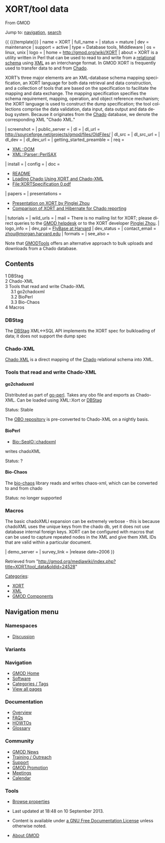 <div id="mw-page-base" class="noprint">

</div>

<div id="mw-head-base" class="noprint">

</div>

<div id="content" class="mw-body" role="main">

<span id="top"></span>

<div id="mw-js-message" style="display:none;">

</div>



# <span dir="auto">XORT/tool data</span>

<div id="bodyContent">

<div id="siteSub">

From GMOD

</div>

<div id="contentSub">

</div>

<div id="jump-to-nav" class="mw-jump">

Jump to: [navigation](#mw-navigation), [search](#p-search)

</div>

<div id="mw-content-text" class="mw-content-ltr" lang="en" dir="ltr">

{{ {{{template}}} \| name = XORT \| full_name = \| status = mature \|
dev = maintenance \| support = active \| type = Database tools,
Middleware \| os = linux, unix \| logo = \| home =
<a href="../XORT.1" class="external free"
rel="nofollow">http://gmod.org/wiki/XORT</a> \| about = XORT is a
utility written in Perl that can be used to read to and write from a
[relational](../Glossary#Relational "Glossary")
[schema](../Glossary#Schema "Glossary") using
[XML](../Glossary#XML "Glossary") as an interchange format. In GMOD XORT
is frequently used to transfer data to and from
<a href="../Chado" class="mw-redirect" title="Chado">Chado</a>.

XORT’s three major elements are an XML-database schema mapping
specification, an XORT language for both data retrieval and data
construction, and a collection of tools that are based on the
specification to facilitate the mapping and data exchange. The mapping
specification specifies the schema requirement, mapping, operation, and
object reference mechanism; the XORT language is used to construct the
dump specification; the tool collections comprise the data validation,
data input, data output and data debug system. Because it originates
from the <a href="../Chado" class="mw-redirect" title="Chado">Chado</a>
database, we denote the corresponding XML "Chado XML."

\| screenshot = \| public_server = \| dl = \| dl_url =
<a href="http://sourceforge.net/projects/gmod/files/OldFiles/"
class="external free"
rel="nofollow">http://sourceforge.net/projects/gmod/files/OldFiles/</a>
\| dl_src = \| dl_src_url = \| dl_dev = \| dl_dev_url = \|
getting_started_preamble = \| req =

- <a href="http://search.cpan.org/perldoc?XML::DOM" class="external text"
  rel="nofollow">XML::DOM</a>
- <a href="http://search.cpan.org/perldoc?XML::Parser::PerlSAX"
  class="external text" rel="nofollow">XML::Parser::PerlSAX</a>

\| install = \| config = \| doc =

- <a
  href="http://gmod.svn.sourceforge.net/viewvc/gmod/XML-XORT/trunk/README"
  class="external text" rel="nofollow">README</a>
- <a href="http://iubio.bio.indiana.edu:8081/docs/chadopg-oct03-notes.txt"
  class="external text" rel="nofollow">Loading Chado Using XORT and
  Chado-XML</a>
- [File:XORTSpecification
  0.pdf](../File:XORTSpecification_0.pdf "File:XORTSpecification 0.pdf")

\| papers = \| presentations =

- [Presentation on XORT by Pinglei
  Zhou](../XORT_Presentation "XORT Presentation")
- [Comparison of XORT and Hibernate for Chado
  reporting](../Comparison_of_XORT_and_Hibernate_for_Chado_reporting "Comparison of XORT and Hibernate for Chado reporting")

\| tutorials = \| wild_urls = \| mail = There is no mailing list for
XORT; please direct queries to the
<a href="mailto:help@gmod.org" class="external text" rel="nofollow">GMOD
helpdesk</a> or to the XORT developer
<a href="mailto:zhou@morgan.harvard.edu" class="external text"
rel="nofollow">Pinglei Zhou</a>. \| logo_info = \| dev_ppl =
<a href="http://flybase.org" class="external text"
rel="nofollow">FlyBase at Harvard</a> \| dev_status = \| contact_email =
zhou@morgan.harvard.edu \| formats = \| see_also =

Note that [GMODTools](../GMODTools "GMODTools") offers an alternative
approach to bulk uploads and downloads from a Chado database.

<div id="toc" class="toc">

<div id="toctitle">

## Contents

</div>

- [<span class="tocnumber">1</span>
  <span class="toctext">DBStag</span>](#DBStag)
- [<span class="tocnumber">2</span>
  <span class="toctext">Chado-XML</span>](#Chado-XML)
- [<span class="tocnumber">3</span> <span class="toctext">Tools that
  read and write Chado-XML</span>](#Tools_that_read_and_write_Chado-XML)
  - [<span class="tocnumber">3.1</span>
    <span class="toctext">go2chadoxml</span>](#go2chadoxml)
  - [<span class="tocnumber">3.2</span>
    <span class="toctext">BioPerl</span>](#BioPerl)
  - [<span class="tocnumber">3.3</span>
    <span class="toctext">Bio-Chaos</span>](#Bio-Chaos)
- [<span class="tocnumber">4</span>
  <span class="toctext">Macros</span>](#Macros)

</div>

### <span id="DBStag" class="mw-headline">DBStag</span>

The [DBStag](../DBStag "DBStag") XML\<-\>SQL API implements the XORT
spec for bulkloading of data; it does not support the dump spec

### <span id="Chado-XML" class="mw-headline">Chado-XML</span>

[Chado XML](../Chado_XML "Chado XML") is a direct mapping of the
<a href="../Chado" class="mw-redirect" title="Chado">Chado</a>
relational schema into XML.

### <span id="Tools_that_read_and_write_Chado-XML" class="mw-headline">Tools that read and write Chado-XML</span>

#### <span id="go2chadoxml" class="mw-headline">go2chadoxml</span>

Distributed as part of
<a href="http://search.cpan.org/~cmungall/go-perl/"
class="external text" rel="nofollow">go-perl</a>. Takes any obo file and
exports as Chado-XML. Can be loaded using XML::Xort or
[DBStag](../DBStag "DBStag")

Status: Stable

The
<a href="http://www.berkeleybop.org/ontologies/" class="external text"
rel="nofollow">OBO repository</a> is pre-converted to Chado-XML on a
nightly basis.

#### <span id="BioPerl" class="mw-headline">BioPerl</span>

- <a
  href="http://search.cpan.org/~cjfields/BioPerl-1.6.901/Bio/SeqIO/chadoxml.pm"
  class="external text" rel="nofollow">Bio::SeqIO::chadoxml</a>

writes chadoXML

Status: ?

#### <span id="Bio-Chaos" class="mw-headline">Bio-Chaos</span>

The <a href="http://www.fruitfly.org/chaos-xml/" class="external text"
rel="nofollow">bio-chaos</a> library reads and writes chaos-xml, which
can be converted to and from chado

Status: no longer supported

### <span id="Macros" class="mw-headline">Macros</span>

The basic chadoXMLl expansion can be extremely verbose - this is because
chadoXML uses the unique keys from the chado db, yet it does not use
database internal foreign keys. XORT can be configured with macros that
can be used to capture repeated nodes in the XML and give them XML IDs
that are valid within a particular document.

\| demo_server = \| survey_link = \|release date=2006 }}

</div>

<div class="printfooter">

Retrieved from
"<http://gmod.org/mediawiki/index.php?title=XORT/tool_data&oldid=24528>"

</div>

<div id="catlinks" class="catlinks">

<div id="mw-normal-catlinks" class="mw-normal-catlinks">

[Categories](../Special:Categories "Special:Categories"):

- [XORT](../Category%3AXORT "Category%3AXORT")
- [XML](../Category%3AXML "Category%3AXML")
- [GMOD
  Components](../Category%3AGMOD_Components "Category%3AGMOD Components")

</div>

</div>

<div class="visualClear">

</div>

</div>

</div>

<div id="mw-navigation">

## Navigation menu

<div id="mw-head">



<div id="left-navigation">

<div id="p-namespaces" class="vectorTabs" role="navigation"
aria-labelledby="p-namespaces-label">

### Namespaces


- <span id="ca-talk"><a
  href="http://gmod.org/mediawiki/index.php?title=Talk:XORT/tool_data&amp;action=edit&amp;redlink=1"
  accesskey="t"
  title="Discussion about the content page [t]">Discussion</a></span>

</div>

<div id="p-variants" class="vectorMenu emptyPortlet" role="navigation"
aria-labelledby="p-variants-label">

### 

### Variants[](#)

<div class="menu">

</div>

</div>

</div>





</div>

</div>

</div>

<div id="mw-panel">

<div id="p-logo" role="banner">

<a href="../Main_Page"
style="background-image: url(../../images/GMOD-cogs.png);"
title="Visit the main page"></a>

</div>

<div id="p-Navigation" class="portal" role="navigation"
aria-labelledby="p-Navigation-label">

### Navigation

<div class="body">

- <span id="n-GMOD-Home">[GMOD Home](../Main_Page)</span>
- <span id="n-Software">[Software](../GMOD_Components)</span>
- <span id="n-Categories-.2F-Tags">[Categories /
  Tags](../Categories)</span>
- <span id="n-View-all-pages">[View all
  pages](../Special:AllPages)</span>

</div>

</div>

<div id="p-Documentation" class="portal" role="navigation"
aria-labelledby="p-Documentation-label">

### Documentation

<div class="body">

- <span id="n-Overview">[Overview](../Overview)</span>
- <span id="n-FAQs">[FAQs](../Category%3AFAQ)</span>
- <span id="n-HOWTOs">[HOWTOs](../Category%3AHOWTO)</span>
- <span id="n-Glossary">[Glossary](../Glossary)</span>

</div>

</div>

<div id="p-Community" class="portal" role="navigation"
aria-labelledby="p-Community-label">

### Community

<div class="body">

- <span id="n-GMOD-News">[GMOD News](../GMOD_News)</span>
- <span id="n-Training-.2F-Outreach">[Training /
  Outreach](../Training_and_Outreach)</span>
- <span id="n-Support">[Support](../Support)</span>
- <span id="n-GMOD-Promotion">[GMOD Promotion](../GMOD_Promotion)</span>
- <span id="n-Meetings">[Meetings](../Meetings)</span>
- <span id="n-Calendar">[Calendar](../Calendar)</span>

</div>

</div>

<div id="p-tb" class="portal" role="navigation"
aria-labelledby="p-tb-label">

### Tools

<div class="body">


- <span id="t-smwbrowselink"><a href="../Special%3ABrowse/XORT-2Ftool_data" rel="smw-browse">Browse
  properties</a></span>


</div>

</div>

</div>

</div>

<div id="footer" role="contentinfo">

- <span id="footer-info-lastmod">Last updated at 18:48 on 10 September
  2013.</span>
<!-- - <span id="footer-info-viewcount">13,429 page views.</span> -->
- <span id="footer-info-copyright">Content is available under
  <a href="http://www.gnu.org/licenses/fdl-1.3.html" class="external"
  rel="nofollow">a GNU Free Documentation License</a> unless otherwise
  noted.</span>

<!-- -->

- <span id="footer-places-about">[About
  GMOD](../GMOD:About "GMOD:About")</span>

<!-- -->






</div>
